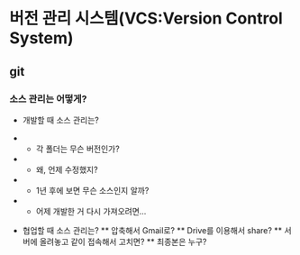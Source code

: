 # 버전 관리 시스템(VCS:Version Control System)

## git 

### 소스 관리는 어떻게?
 * 개발할 때 소스 관리는?
 * * 각 폴더는 무슨 버전인가?
 * * 왜, 언제 수정했지?
 * * 1년 후에 보면 무슨 소스인지 알까?
 * * 어제 개발한 거 다시 가져오려면...
 
 * 협업할 때 소스 관리는?
 ** 압축해서 Gmail로?
 ** Drive를 이용해서 share?
 ** 서버에 올려놓고 같이 접속해서 고치면?
 ** 최종본은 누구?
